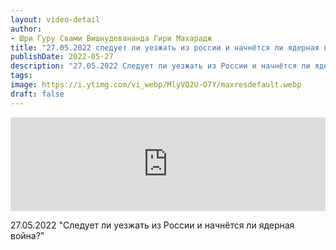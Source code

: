 ```yaml
---
layout: video-detail
author:
- Шри Гуру Свами Вишнудевананда Гири Махарадж
title: "27.05.2022 следует ли уезжать из россии и начнётся ли ядерная война?"
publishDate: 2022-05-27
description: "27.05.2022 Следует ли уезжать из России и начнётся ли ядерная война?"
tags: 
image: https://i.ytimg.com/vi_webp/MlyVQ2U-O7Y/maxresdefault.webp
draft: false
---
```


<iframe width="100%" src="https://www.youtube.com/embed/MlyVQ2U-O7Y" frameborder="0" allowfullscreen=""></iframe> 

 27.05.2022 "Следует ли уезжать из России и начнётся ли ядерная война?"

  

 